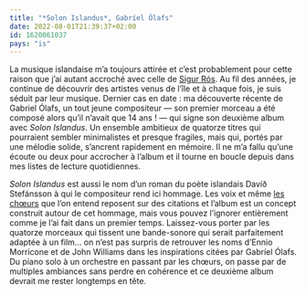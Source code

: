 ```yaml
---
title: "*Solon Islandus*, Gabríel Ólafs"
date: 2022-08-01T21:39:37+02:00
id: 1620061037 
pays: "is"
---
```


La musique islandaise m’a toujours attirée et c’est probablement pour cette raison que j’ai autant accroché avec celle de [Sigur Rós](https://voiretmanger.fr/odins-raven-magic-sigur-ros/). Au fil des années, je continue de découvrir des artistes venus de l’île et à chaque fois, je suis séduit par leur musique. Dernier cas en date : ma découverte récente de Gabriel Ólafs, un tout jeune compositeur — son premier morceau a été composé alors qu’il n’avait que 14 ans ! — qui signe son deuxième album avec *Solon Islandus*. Un ensemble ambitieux de quatorze titres qui pourraient sembler minimalistes et presque fragiles, mais qui, portés par une mélodie solide, s’ancrent rapidement en mémoire. Il ne m’a fallu qu’une écoute ou deux pour accrocher à l’album et il tourne en boucle depuis dans mes listes de lecture quotidiennes. 

*Solon Islandus* est aussi le nom d’un roman du poète islandais Davíð Stefánsson à qui le compositeur rend ici hommage. Les voix et même [les chœurs](https://www.youtube.com/watch?v=sPa1v2ZeGxE) que l’on entend reposent sur des citations et l’album est un concept construit autour de cet hommage, mais vous pouvez l’ignorer entièrement comme je l’ai fait dans un premier temps. Laissez-vous porter par les quatorze morceaux qui tissent une bande-sonore qui serait parfaitement adaptée à un film… on n’est pas surpris de retrouver les noms d’Ennio Morricone et de John Williams dans les inspirations citées par Gabríel Ólafs. Du piano solo à un orchestre en passant par les chœurs, on passe par de multiples ambiances sans perdre en cohérence et ce deuxième album devrait me rester longtemps en tête. 
